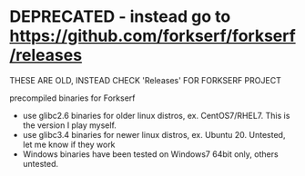 # DEPRECATED - instead go to https://github.com/forkserf/forkserf/releases

THESE ARE OLD, INSTEAD CHECK 'Releases' FOR FORKSERF PROJECT

precompiled binaries for Forkserf

* use glibc2.6 binaries for older linux distros, ex. CentOS7/RHEL7.  This is the version I play myself.
* use glibc3.4 binaries for newer linux distros, ex. Ubuntu 20.  Untested, let me know if they work
* Windows binaries have been tested on Windows7 64bit only, others untested.
